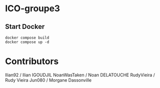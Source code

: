 # ICO-groupe3

## Start Docker
```
docker compose build
docker compose up -d
```

# Contributors
Ilian92 / Ilian IGOUDJIL
NoanWasTaken / Noan DELATOUCHE
RudyVieira / Rudy Vieira
Jun080 / Morgane Dassonville
